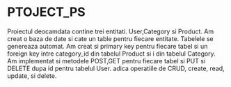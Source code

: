 # PTOJECT_PS

Proiectul deocamdata contine trei entitati. User,Category si Product. Am creat o baza de date si cate un table pentru fiecare entitate.
Tabelele se genereaza automat. Am creat si primary key pentru fiecare tabel si un foreign key intre category_id din tabelul Product si i din tabelul Category.
Am implementat si metodele POST,GET pentru fiecare tabel si PUT si DELETE dupa id pentru tabelul User. adica operatiile de CRUD, create, read, update, si delete.
